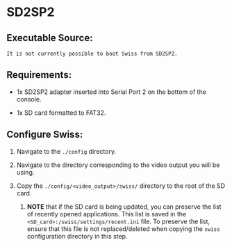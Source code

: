 SD2SP2
======

Executable Source:
-----------------

	It is not currently possible to boot Swiss from SD2SP2.


Requirements:
------------

- 1x SD2SP2 adapter inserted into Serial Port 2 on the bottom of the console.

- 1x SD card formatted to FAT32.


Configure Swiss:
---------------

1. Navigate to the `./config` directory.

1. Navigate to the directory corresponding to the video output you will be using.

1. Copy the `./config/<video_output>/swiss/` directory to the root
	of the SD card.
	1. **NOTE** that if the SD card is being updated, you can preserve
		the list of recently opened applications. This list is saved in the
		`<SD_card>:/swiss/settings/recent.ini` file. To preserve the list, ensure
		that this file is not replaced/deleted when copying the `swiss` configuration
		directory in this step.
